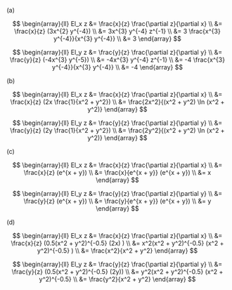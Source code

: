 (a)

$$
\begin{array}{ll}
El_x z &= \frac{x}{z} \frac{\partial z}{\partial x} \\
&= \frac{x}{z} (3x^{2} y^{-4}) \\
&= 3x^{3} y^{-4} z^{-1} \\
&= 3 \frac{x^{3} y^{-4}}{x^{3} y^{-4}} \\
&= 3
\end{array}
$$

$$
\begin{array}{ll}
El_y z &= \frac{y}{z} \frac{\partial z}{\partial y} \\
&= \frac{y}{z} (-4x^{3} y^{-5}) \\
&= -4x^{3} y^{-4} z^{-1} \\
&= -4 \frac{x^{3} y^{-4}}{x^{3} y^{-4}} \\
&= -4
\end{array}
$$



(b)

$$
\begin{array}{ll}
El_x z &= \frac{x}{z} \frac{\partial z}{\partial x} \\
&= \frac{x}{z} (2x \frac{1}{x^2 + y^2}) \\
&= \frac{2x^2}{(x^2 + y^2) \ln (x^2 + y^2)}
\end{array}
$$

$$
\begin{array}{ll}
El_y z &= \frac{y}{z} \frac{\partial z}{\partial y} \\
&= \frac{y}{z} (2y \frac{1}{x^2 + y^2}) \\
&= \frac{2y^2}{(x^2 + y^2) \ln (x^2 + y^2)}
\end{array}
$$



(c)

$$
\begin{array}{ll}
El_x z &= \frac{x}{z} \frac{\partial z}{\partial x} \\
&= \frac{x}{z} (e^{x + y}) \\
&= \frac{x}{e^{x + y}} (e^{x + y}) \\
&= x
\end{array}
$$

$$
\begin{array}{ll}
El_y z &= \frac{y}{z} \frac{\partial z}{\partial y} \\
&= \frac{y}{z} (e^{x + y}) \\
&= \frac{y}{e^{x + y}} (e^{x + y}) \\
&= y
\end{array}
$$





(d)

$$
\begin{array}{ll}
El_x z &= \frac{x}{z} \frac{\partial z}{\partial x} \\
&= \frac{x}{z} (0.5(x^2 + y^2)^{-0.5} (2x) ) \\
&= x^2(x^2 + y^2)^{-0.5} (x^2 + y^2)^{-0.5} ) \\
&= \frac{x^2}{x^2 + y^2}
\end{array}
$$

$$
\begin{array}{ll}
El_y z &= \frac{y}{z} \frac{\partial z}{\partial y} \\
&= \frac{y}{z} (0.5(x^2 + y^2)^{-0.5} (2y)) \\
&= y^2(x^2 + y^2)^{-0.5} (x^2 + y^2)^{-0.5} \\
&= \frac{y^2}{x^2 + y^2}
\end{array}
$$